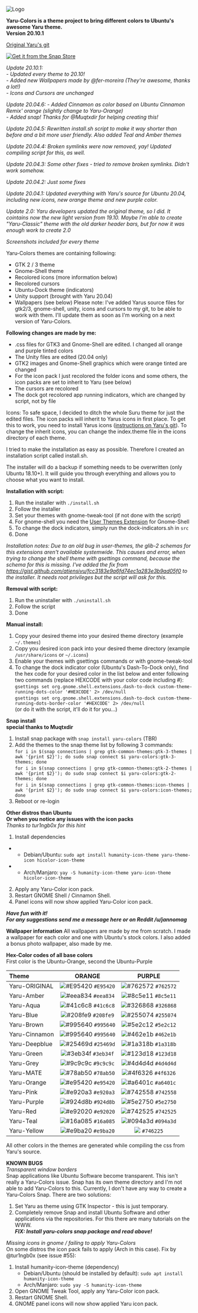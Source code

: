 ![Logo](src/Yaru-Colors-Logo.svg)

**Yaru-Colors is a theme project to bring different colors to Ubuntu's awesome Yaru theme.**  
**Version 20.10.1** 

[Original Yaru's git](https://github.com/ubuntu/yaru)  

[![Get it from the Snap Store](https://snapcraft.io/static/images/badges/en/snap-store-black.svg)](https://snapcraft.io/yaru-colors)

*Update 20.10.1:*    
*- Updated every theme to 20.10!*    
*- Added new Wallpapers made by @fer-moreira (They're awesome, thanks a lot!)*    
*- Icons and Cursors are unchanged*    

*Update 20.04.6:*
*- Added Cinnamon as color based on Ubuntu Cinnamon Remix' orange (slightly change to Yaru-Orange)*    
*- Added snap! Thanks for @Muqtxdir for helping creating this!*    

*Update 20.04.5: Rewritten install.sh script to make it way shorter than before and a bit more user friendly. Also added Teal and Amber themes*

*Update 20.04.4: Broken symlinks were now removed, yay! Updated compiling script for this, as well.*

*Update 20.04.3: Some other fixes - tried to remove broken symlinks. Didn't work somehow.*

*Update 20.04.2: Just some fixes*

*Update 20.04.1: Updated everything with Yaru's source for Ubuntu 20.04, including new icons, new orange theme and new purple color.*


*Update 2.0: Yaru developers updated the original theme, so I did. It cointains now the new light version from 19.10.*
*Maybe I'm able to create "Yaru-Classic" theme with the old darker header bars, but for now it was enough work to create 2.0*

*Screenshots included for every theme*

Yaru-Colors themes are containing following:
- GTK 2 / 3 theme
- Gnome-Shell theme
- Recolored icons (more information below)
- Recolored cursors
- Ubuntu-Dock theme (indicators)
- Unity support (brought with Yaru 20.04)
- Wallpapers (see below)
Please note: I've added Yarus source files for gtk2/3, gnome-shell, unity, icons and cursors to my git, to be able to work with them. I'll update them as soon as I'm working on a next version of Yaru-Colors.

**Following changes are made by me:**
- .css files for GTK3 and Gnome-Shell are edited. I changed all orange and purple tinted colors
- The Unity files are edited (20.04 only)
- GTK2 images and Gnome-Shell graphics which were orange tinted are changed
- For the icon pack I just recolored the folder icons and some others, the icon packs are set to inherit to Yaru (see below)
- The cursors are recolored
- The dock got recolored app running indicators, which are changed by script, not by file

Icons: To safe space, I decided to ditch the whole Suru theme for just the edited files. The icon packs will inherit to Yarus icons in first place. To get this to work, you need to install Yarus icons ([instructions on Yaru's git](https://github.com/ubuntu/yaru)).
To change the inherit icons, you can change the index.theme file in the icons directory of each theme.    


I tried to make the installation as easy as possible.
Therefore I created an installation script called install.sh.

The installer will do a backup if something needs to be overwritten (only Ubuntu 18.10+).
It will guide you through everything and allows you to choose what you want to install.

**Installation with script:**
1. Run the installer with `./install.sh`
2. Follow the installer
3. Set your themes with gnome-tweak-tool (if not done with the script)
4. For gnome-shell you need the [User Themes Extension](https://extensions.gnome.org/extension/19/user-themes/) for Gnome-Shell
5. To change the dock indicators, simply run the dock-indicators.sh in `src`
6. Done

*Installation notes:*
*Due to an old bug in user-themes, the glib-2 schemas for this extensions aren't available systemwide. This causes and error, when trying to change the shell theme with gsettings command, because the schema for this is missing. I've added the fix from https://gist.github.com/atiensivu/fcc3183e9a6fd74ec1a283e3b9ad05f0 to the installer. It needs root privileges but the script will ask for this.*

**Removal with script:**
1. Run the uninstaller with `./uninstall.sh`
2. Follow the script
3. Done

**Manual install:**
1. Copy your desired theme into your desired theme directory (example `~/.themes`)
2. Copy you desired icon pack into your desired theme directory (example `/usr/share/icons` or `~/.icons`)
4. Enable your themes with gsettings commands or with gnome-tweak-tool
5. To change the dock indicator color (Ubuntu's Dash-To-Dock only), find the hex code for your desired color in the list below and enter following two commands (replace HEXCODE with your color code including #):   
`gsettings set org.gnome.shell.extensions.dash-to-dock custom-theme-running-dots-color '#HEXCODE' 2> /dev/null`   
`gsettings set org.gnome.shell.extensions.dash-to-dock custom-theme-running-dots-border-color '#HEXCODE' 2> /dev/null`   
(or do it with the script, it'll do it for you...)

**Snap install**    
**special thanks to Muqtxdir**
1. Install snap package with `snap install yaru-colors` (TBR)
2. Add the themes to the snap theme list by following 3 commands:    
`for i in $(snap connections | grep gtk-common-themes:gtk-3-themes | awk '{print $2}'); do sudo snap connect $i yaru-colors:gtk-3-themes; done`    
`for i in $(snap connections | grep gtk-common-themes:gtk-2-themes | awk '{print $2}'); do sudo snap connect $i yaru-colors:gtk-2-themes; done`    
`for i in $(snap connections | grep gtk-common-themes:icon-themes | awk '{print $2}'); do sudo snap connect $i yaru-colors:icon-themes; done`    
3. Reboot or re-login

**Other distros than Ubuntu**    
**Or when you notice any issues with the icon packs**    
*Thanks to tur1ngb0x for this hint*    
1. Install dependencies
- - Debian/Ubuntu: `sudo apt install humanity-icon-theme yaru-theme-icon hicolor-icon-theme`    
- - Arch/Manjaro: `yay -S humanity-icon-theme yaru-icon-theme hicolor-icon-theme`    
2. Apply any Yaru-Color icon pack.
3. Restart GNOME Shell / Cinnamon Shell.
4. Panel icons will now show applied Yaru-Color icon pack.


***Have fun with it!   
For any suggestions send me a message here or on Reddit /u/jannomag***

**Wallpaper information**
All wallpapers are made by me from scratch.
I made a wallpaper for each color and one with Ubuntu's stock colors.
I also added a bonus photo wallpaper, also made by me.


**Hex-Color codes of all base colors**   
First color is the Ubuntu-Orange, second the Ubuntu-Purple

| Theme | ORANGE | PURPLE |
| :--- | :---: | :---: |
| Yaru-ORIGINAL | ![#E95420](https://via.placeholder.com/15/E95420/000000?text=+) `#E95420` | ![#762572](https://via.placeholder.com/15/762572/000000?text=+) `#762572` |
| Yaru-Amber | ![#eea834](https://via.placeholder.com/15/eea834/000000?text=+) `#eea834` | ![#8c5e11](https://via.placeholder.com/15/8c5e11/000000?text=+) `#8c5e11` |
| Yaru-Aqua | ![#41c6c8](https://via.placeholder.com/15/41c6c8/000000?text=+) `#41c6c8` | ![#326868](https://via.placeholder.com/15/326868/000000?text=+) `#326868` |
| Yaru-Blue | ![#208fe9](https://via.placeholder.com/15/208fe9/000000?text=+) `#208fe9` | ![#255074](https://via.placeholder.com/15/255074/000000?text=+) `#255074` |
| Yaru-Brown | ![#995640](https://via.placeholder.com/15/995640/000000?text=+) `#995640` | ![#5e2c12](https://via.placeholder.com/15/5e2c12/000000?text=+) `#5e2c12` |
| Yaru-Cinnamon | ![#995640](https://via.placeholder.com/15/995640/000000?text=+) `#995640` | ![#462e1b](https://via.placeholder.com/15/462e1b/000000?text=+) `#462e1b` |
| Yaru-Deepblue | ![#25469d](https://via.placeholder.com/15/25469d/000000?text=+) `#25469d` | ![#1a318b](https://via.placeholder.com/15/1a318b/000000?text=+) `#1a318b` |
| Yaru-Green | ![#3eb34f](https://via.placeholder.com/15/3eb34f/000000?text=+) `#3eb34f` | ![#123d18](https://via.placeholder.com/15/123d18/000000?text=+) `#123d18` |
| Yaru-Grey | ![#9c9c9c](https://via.placeholder.com/15/9c9c9c/000000?text=+) `#9c9c9c` | ![#4d4d4d](https://via.placeholder.com/15/4d4d4d/000000?text=+) `#4d4d4d` |
| Yaru-MATE | ![#78ab50](https://via.placeholder.com/15/78ab50/000000?text=+) `#78ab50` | ![#4f6326](https://via.placeholder.com/15/4f6326/000000?text=+) `#4f6326` |
| Yaru-Orange | ![#e95420](https://via.placeholder.com/15/e95420/000000?text=+) `#e95420` | ![#a6401c](https://via.placeholder.com/15/a6401c/000000?text=+) `#a6401c` |
| Yaru-Pink | ![#e920a3](https://via.placeholder.com/15/e920a3/000000?text=+) `#e920a3` | ![#742558](https://via.placeholder.com/15/742558/000000?text=+) `#742558` |
| Yaru-Purple | ![#924d8b](https://via.placeholder.com/15/924d8b/000000?text=+) `#924d8b` | ![#5e2750](https://via.placeholder.com/15/5e2750/000000?text=+) `#5e2750` |
| Yaru-Red | ![#e92020](https://via.placeholder.com/15/e92020/000000?text=+) `#e92020` | ![#742525](https://via.placeholder.com/15/742525/000000?text=+) `#742525` |
| Yaru-Teal | ![#16a085](https://via.placeholder.com/15/16a085/000000?text=+) `#16a085` | ![#094a3d](https://via.placeholder.com/15/094a3d/000000?text=+) `#094a3d` |
| Yaru-Yellow | ![#e9ba20](https://via.placeholder.com/15/e9ba20/000000?text=+) `#e9ba20` | ![](https://via.placeholder.com/15/746225/000000?text=+) `#746225` |


All other colors in the themes are generated while compiling the css from Yaru's source.

**KNOWN BUGS**    
*Transparent window borders*   
Snap applications like Ubuntu Software become transparent.
This isn't really a Yaru-Colors issue. Snap has its own theme directory and I'm not able to add Yaru-Colors to this.
Currently, I don't have any way to create a Yaru-Colors Snap.
There are two solutions:
1) Set Yaru as theme using GTK Inspector - this is just temporary.
2) Completely remove Snap and install Ubuntu Software and other applications via the repositories.
For this there are many tutorials on the WWW.    
***FIX: Install yaru-colors snap package and read above!***

*Missing icons in gnome / failing to apply Yaru-Colors*  
On some distros the icon pack fails to apply (Arch in this case).
Fix by @tur1ngb0x (see issue #55):
1. Install humanity-icon-theme (dependency)
   * Debian/Ubuntu (should be installed by default): `sudo apt install humanity-icon-theme`
   * Arch/Manjaro: `sudo yay -S humanity-icon-theme`
2. Open GNOME Tweak Tool, apply any Yaru-Color icon pack.
3. Restart GNOME Shell.
4. GNOME panel icons will now show applied Yaru icon pack.
